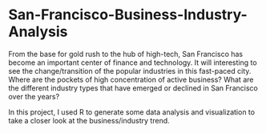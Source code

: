 # San-Francisco-Business-Industry-Analysis
From the base for gold rush to the hub of high-tech, San Francisco has become an important center of finance and technology. It will interesting to see the change/transition of the popular industries in this fast-paced city. Where are the pockets of high concentration of active business? What are the different industry types that have emerged or declined in San Francisco over the years?   

In this project, I used R to generate some data analysis and visualization to take a closer look at the business/industry trend.

